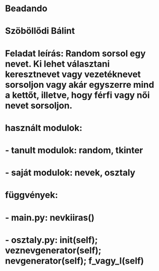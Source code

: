 # Beadando
# Szöböllődi Bálint
# Feladat leírás: Random sorsol egy nevet. Ki lehet választani keresztnevet vagy vezetéknevet sorsoljon vagy akár egyszerre mind a kettőt, illetve, hogy férfi vagy női nevet sorsoljon.
# használt modulok:
# - tanult modulok: random, tkinter
# - saját modulok: nevek, osztaly
# függvények:
# - main.py: nevkiiras()
# - osztaly.py: __init__(self); veznevgenerator(self); nevgenerator(self); f_vagy_l(self)
